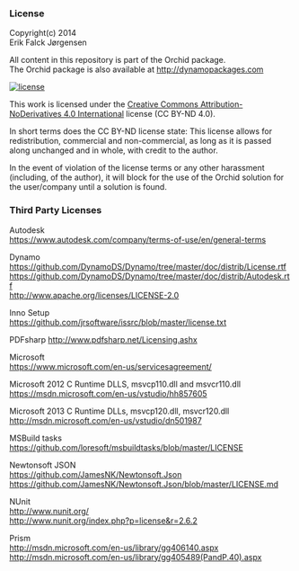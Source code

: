 ﻿### License  
Copyright(c) 2014  
Erik Falck Jørgensen  
  
All content in this repository is part of the Orchid package.  
The Orchid package is also available at http://dynamopackages.com  
  
[![license](https://i.creativecommons.org/l/by-nd/4.0/88x31.png)](http://creativecommons.org/licenses/by-nd/4.0/)  
  
This work is licensed under the [Creative Commons Attribution-NoDerivatives 4.0 International](http://creativecommons.org/licenses/by-nd/4.0/) license (CC BY-ND 4.0).  
  
In short terms does the CC BY-ND license state: This license allows for redistribution, commercial and non-commercial, as long as it is passed along unchanged and in whole, with credit to the author.  
  
In the event of violation of the license terms or any other harassment (including, of the author), it will block for the use of the Orchid solution for the user/company until a solution is found.  
  
### Third Party Licenses  
Autodesk  
https://www.autodesk.com/company/terms-of-use/en/general-terms  
  
Dynamo  
https://github.com/DynamoDS/Dynamo/tree/master/doc/distrib/License.rtf  
https://github.com/DynamoDS/Dynamo/tree/master/doc/distrib/Autodesk.rtf  
http://www.apache.org/licenses/LICENSE-2.0  
  
Inno Setup  
https://github.com/jrsoftware/issrc/blob/master/license.txt  
  
PDFsharp
http://www.pdfsharp.net/Licensing.ashx
  
Microsoft  
https://www.microsoft.com/en-us/servicesagreement/  
  
Microsoft 2012 C Runtime DLLS, msvcp110.dll and msvcr110.dll  
https://msdn.microsoft.com/en-us/vstudio/hh857605  
  
Microsoft 2013 C Runtime DLLs, msvcp120.dll, msvcr120.dll  
http://msdn.microsoft.com/en-us/vstudio/dn501987  
  
MSBuild tasks  
https://github.com/loresoft/msbuildtasks/blob/master/LICENSE  
  
Newtonsoft JSON  
https://github.com/JamesNK/Newtonsoft.Json  
https://github.com/JamesNK/Newtonsoft.Json/blob/master/LICENSE.md  
  
NUnit  
http://www.nunit.org/  
http://www.nunit.org/index.php?p=license&r=2.6.2  
  
Prism  
http://msdn.microsoft.com/en-us/library/gg406140.aspx  
http://msdn.microsoft.com/en-us/library/gg405489(PandP.40).aspx  
